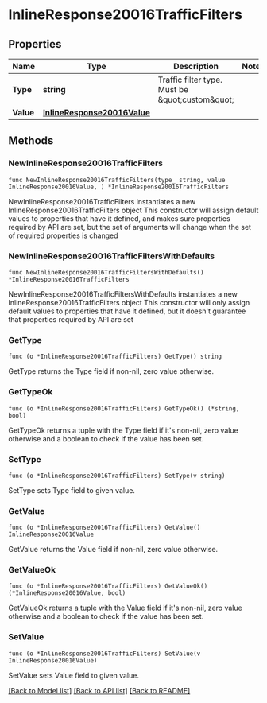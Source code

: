 # InlineResponse20016TrafficFilters

## Properties

Name | Type | Description | Notes
------------ | ------------- | ------------- | -------------
**Type** | **string** | Traffic filter type. Must be \&quot;custom\&quot; | 
**Value** | [**InlineResponse20016Value**](InlineResponse20016Value.md) |  | 

## Methods

### NewInlineResponse20016TrafficFilters

`func NewInlineResponse20016TrafficFilters(type_ string, value InlineResponse20016Value, ) *InlineResponse20016TrafficFilters`

NewInlineResponse20016TrafficFilters instantiates a new InlineResponse20016TrafficFilters object
This constructor will assign default values to properties that have it defined,
and makes sure properties required by API are set, but the set of arguments
will change when the set of required properties is changed

### NewInlineResponse20016TrafficFiltersWithDefaults

`func NewInlineResponse20016TrafficFiltersWithDefaults() *InlineResponse20016TrafficFilters`

NewInlineResponse20016TrafficFiltersWithDefaults instantiates a new InlineResponse20016TrafficFilters object
This constructor will only assign default values to properties that have it defined,
but it doesn't guarantee that properties required by API are set

### GetType

`func (o *InlineResponse20016TrafficFilters) GetType() string`

GetType returns the Type field if non-nil, zero value otherwise.

### GetTypeOk

`func (o *InlineResponse20016TrafficFilters) GetTypeOk() (*string, bool)`

GetTypeOk returns a tuple with the Type field if it's non-nil, zero value otherwise
and a boolean to check if the value has been set.

### SetType

`func (o *InlineResponse20016TrafficFilters) SetType(v string)`

SetType sets Type field to given value.


### GetValue

`func (o *InlineResponse20016TrafficFilters) GetValue() InlineResponse20016Value`

GetValue returns the Value field if non-nil, zero value otherwise.

### GetValueOk

`func (o *InlineResponse20016TrafficFilters) GetValueOk() (*InlineResponse20016Value, bool)`

GetValueOk returns a tuple with the Value field if it's non-nil, zero value otherwise
and a boolean to check if the value has been set.

### SetValue

`func (o *InlineResponse20016TrafficFilters) SetValue(v InlineResponse20016Value)`

SetValue sets Value field to given value.



[[Back to Model list]](../README.md#documentation-for-models) [[Back to API list]](../README.md#documentation-for-api-endpoints) [[Back to README]](../README.md)



